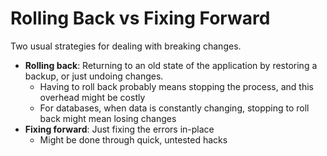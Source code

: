 # Rolling Back vs Fixing Forward
Two usual strategies for dealing with breaking changes.

* **Rolling back**: Returning to an old state of the application by restoring a backup, or just undoing changes.
  * Having to roll back probably means stopping the process, and this overhead might be costly
  * For databases, when data is constantly changing, stopping to roll back might mean losing changes
* **Fixing forward**: Just fixing the errors in-place
  * Might be done through quick, untested hacks
